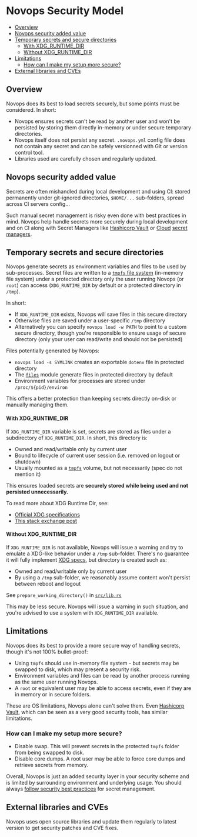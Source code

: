 # Novops Security Model

- [Overview](#overview)
- [Novops security added value](#novops-security-added-value)
- [Temporary secrets and secure directories](#temporary-secrets-and-secure-directories)
    - [With XDG\_RUNTIME\_DIR](#with-xdg_runtime_dir)
    - [Without XDG\_RUNTIME\_DIR](#without-xdg_runtime_dir)
- [Limitations](#limitations)
  - [How can I make my setup more secure?](#how-can-i-make-my-setup-more-secure)
- [External libraries and CVEs](#external-libraries-and-cves)

## Overview

Novops does its best to load secrets securely, but some points must be considered. In short:
- Novops ensures secrets can't be read by another user and won't be persisted by storing them directly in-memory or under secure temporary directories.
- Novops itself does not persist any secret. `.novops.yml` config file does not contain any secret and can be safely versionned with Git or version control tool.
- Libraries used are carefully chosen and regularly updated.

## Novops security added value

Secrets are often mishandled during local development and using CI: stored permanently under git-ignored directories, `$HOME/...` sub-folders, spread across CI servers config... 

Such manual secret management is risky even done with best practices in mind. Novops help handle secrets more securely during local development and on CI along with Secret Managers like [Hashicorp Vault](https://www.vaultproject.io/) or [Cloud](https://www.google.com/search?client=firefox-b-d&q=cloud+secret+managers) [secret](https://aws.amazon.com/secrets-manager/) [managers](https://azure.microsoft.com/en-us/products/key-vault/). 

## Temporary secrets and secure directories

Novops generate secrets as environment variables and files to be used by sub-processes. Secret files are written to a [`tmpfs` file system](https://www.kernel.org/doc/html/latest/filesystems/tmpfs.html) (in-memory file system) under a protected directory only the user running Novops (or `root`) can access (`XDG_RUNTIME_DIR` by default or a protected directory in `/tmp`).

In short:
- If `XDG_RUNTIME_DIR` exists, Novops will save files in this secure directory
- Otherwise files are saved under a user-specific `/tmp` directory
- Alternatively you can specify `novops load -w PATH` to point to a custom secure directory, though you're responsible to ensure usage of secure directory (only your user can read/write and should not be persisted)

Files potentially generated by Novops:
- `novops load -s SYMLINK` creates an exportable `dotenv` file in protected directory
- The [`files`](config/files-variables.md) module generate files in protected directory by default
- Environment variables for processes are stored under `/proc/${pid}/environ`

This offers a better protection than keeping secrets directly on-disk or manually managing them.

#### With XDG_RUNTIME_DIR

If `XDG_RUNTIME_DIR` variable is set, secrets are stored as files under a subdirectory of `XDG_RUNTIME_DIR`. In short, this directory is:
- Owned and read/writable only by current user
- Bound to lifecycle of current user session (i.e. removed on logout or shutdown)
- Usually mounted as a [`tmpfs`](https://www.kernel.org/doc/html/latest/filesystems/tmpfs.html) volume, but not necessarily (spec do not mention it)

This ensures loaded secrets are **securely stored while being used and not persisted unnecessarily.**

To read more about XDG Runtime Dir, see:

- [Official XDG specifications](https://specifications.freedesktop.org/basedir-spec/basedir-spec-latest.html)
- [This stack exchange post](https://askubuntu.com/questions/872792/what-is-xdg-runtime-dir)

#### Without XDG_RUNTIME_DIR

If `XDG_RUNTIME_DIR` is not available, Novops will issue a warning and try to emulate a XDG-like behavior under a `/tmp` sub-folder. There's no guarantee it will fully implement [XDG specs](https://specifications.freedesktop.org/basedir-spec/basedir-spec-latest.html), but directory is created such as:

- Owned and read/writable only by current user
- By using a `/tmp` sub-folder, we reasonably assume content won't persist between reboot and logout

See `prepare_working_directory()` in [`src/lib.rs`](https://github.com/PierreBeucher/novops/blob/main/src/lib.rs)

This may be less secure. Novops will issue a warning in such situation, and you're advised to use a system with `XDG_RUNTIME_DIR` available.

## Limitations

Novops does its best to provide a more secure way of handling secrets, though it's not 100% bullet-proof:

- Using `tmpfs` should use in-memory file system - but secrets may be swapped to disk, which may present a security risk.
- Environment variables and files can be read by another process running as the same user running Novops. 
- A `root` or equivalent user may be able to access secrets, even if they are in memory or in secure folders.

These are OS limitations, Novops alone can't solve them. Even [Hashicorp Vault](https://developer.hashicorp.com/vault/tutorials/operations/production-hardening), which can be seen as a very good security tools, has similar limitations.

### How can I make my setup more secure?

- Disable swap. This will prevent secrets in the protected `tmpfs` folder from being swapped to disk.
- Disable core dumps. A root user may be able to force core dumps and retrieve secrets from memory.

Overall, Novops is just an added security layer in your security scheme and is limited by surrounding environment and underlying usage. You should always [follow security best practices](https://cheatsheetseries.owasp.org/cheatsheets/Secrets_Management_Cheat_Sheet.html) for secret management. 

## External libraries and CVEs

Novops uses open source libraries and update them regularly to latest version to get security patches and CVE fixes. 